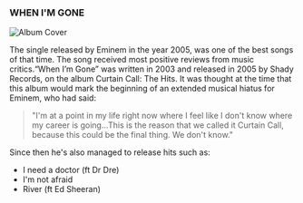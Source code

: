 ### WHEN I'M GONE
![Album Cover](/images/)

The single released by Eminem in the year 2005, was one of the best songs of that time. The song received most positive reviews from music critics.“When I’m Gone” was written in 2003 and released in 2005 by Shady Records, on the album Curtain Call: The Hits. It was thought at the time that this album would mark the beginning of an extended musical hiatus for Eminem, who had said:

>"I'm at a point in my life right now where I feel like I don't know where my career is going...This is the reason that we called it Curtain Call, because this could be the final thing. We don't know."


Since then he's also managed to release hits such as:
- I need a doctor (ft Dr Dre)
- I'm not afraid
- River (ft Ed Sheeran)

